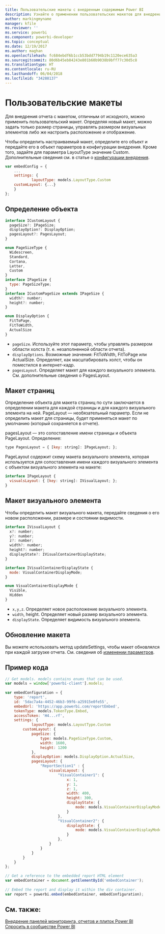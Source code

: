 ```yaml
---
title: Пользовательские макеты с внедренным содержимым Power BI
description: Узнайте о применении пользовательских макетов для внедрения содержимого Power BI в приложение.
author: markingmyname
manager: kfile
ms.reviewer: ''
ms.service: powerbi
ms.component: powerbi-developer
ms.topic: conceptual
ms.date: 12/19/2017
ms.author: maghan
ms.openlocfilehash: fc684ebdf6b1ccb53bdd7794b19c1120ece635a3
ms.sourcegitcommit: 80d6b45eb84243e801b60b9038b9bff77c30d5c8
ms.translationtype: HT
ms.contentlocale: ru-RU
ms.lasthandoff: 06/04/2018
ms.locfileid: "34288137"
---
```

# <a name="custom-layouts"></a>Пользовательские макеты


Для внедрения отчета с макетом, отличным от исходного, можно применить пользовательский макет. Определяя новый макет, можно задать только размер страницы, управлять размером визуальных элементов либо же настроить расположение и отображение.

Чтобы определить настраиваемый макет, определите его объект и передайте его в объект параметров в конфигурации внедрения. Кроме того, задайте для параметра LayoutType значение Custom. Дополнительные сведения см. в статье о [конфигурации внедрения](https://github.com/Microsoft/PowerBI-JavaScript/wiki/Embed-Configuration-Details).

```javascript
var embedConfig = {
    ...
    settings: {
            layoutType: models.LayoutType.Custom
    customLayout: {...}
    }
};
```

## <a name="object-definition"></a>Определение объекта

```javascript
interface ICustomLayout {
  pageSize?: IPageSize;
  displayOption?: DisplayOption;
  pagesLayout?: PagesLayout;
}

enum PageSizeType {
  Widescreen,
  Standard,
  Cortana,
  Letter,
  Custom
}
interface IPageSize {
  type: PageSizeType;
}
interface ICustomPageSize extends IPageSize {
  width?: number;
  height?: number;
}

enum DisplayOption {
  FitToPage,
  FitToWidth,
  ActualSize
}
```

- `pageSize`. Используйте этот параметр, чтобы управлять размером области холста (т. е. незаполненной области отчета).
- `displayOptions`. Возможные значения: FitToWidth, FitToPage или ActualSize. Определяет, как масштабировать холст, чтобы он поместился в интернет-кадр.
- `pagesLayout`. Определяет макет для каждого визуального элемента. См. дополнительные сведения о PagesLayout.

## <a name="pages-layout"></a>Макет страниц

Определение объекта для макета страниц по сути заключается в определении макета для каждой страницы и для каждого визуального элемента на ней.
PageLayout — необязательный параметр. Если не определить макет для страницы, будет применяться макет по умолчанию (который сохраняется в отчете).

pagesLayout — это сопоставление имени страницы и объекта PageLayout. Определение:

```javascript
type PagesLayout = { [key: string]: IPageLayout; };
```

PageLayout содержит схему макета визуального элемента, которая используется для сопоставления имени каждого визуального элемента с объектом визуального элемента на макете:

```javascript
interface IPageLayout {
  visualsLayout: { [key: string]: IVisualLayout; };
}
```

## <a name="visual-layout"></a>Макет визуального элемента

Чтобы определить макет визуального макета, передайте сведения о его новом расположении, размере и состоянии видимости.

```javascript
interface IVisualLayout {
  x?: number;
  y?: number;
  z?: number;
  width?: number;
  height?: number;
  displayState?: IVisualContainerDisplayState;
}

interface IVisualContainerDisplayState {
  mode: VisualContainerDisplayMode;
}

enum VisualContainerDisplayMode {
  Visible,
  Hidden
}
```

- `x,y,z`. Определяет новое расположение визуального элемента.
- `width`, height. Определяет новый размер визуального элемента.
- `displayState`. Определяет видимость визуального элемента.


## <a name="update-layout"></a>Обновление макета

Вы можете использовать метод updateSettings, чтобы макет обновлялся при каждой загрузке отчета. См. сведения об [изменении параметров](https://github.com/Microsoft/PowerBI-JavaScript/wiki/Update-Settings).

## <a name="code-example"></a>Пример кода

```javascript
// Get models. models contains enums that can be used.
var models = window['powerbi-client'].models;
    
var embedConfiguration = {
    type: 'report',
    id: '5dac7a4a-4452-46b3-99f6-a25915e0fe55',
    embedUrl: 'https://app.powerbi.com/reportEmbed',
    tokenType: models.TokenType.Embed,
    accessToken: 'H4...rf',
    settings: {
            layoutType: models.LayoutType.Custom
        customLayout: {
            pageSize: {
                type: models.PageSizeType.Custom,
                width: 1600,
                height: 1200
            },
            displayOption: models.DisplayOption.ActualSize,
            pagesLayout: {
                "ReportSection1" : {
                    visualsLayout: {
                        "VisualContainer1": {
                            x: 1,
                            y: 1,
                            z: 1,
                            width: 400,
                            height: 300,
                            displayState: {
                                mode: models.VisualContainerDisplayMode.Visible
                            }
                        },
                        "VisualContainer2": {
                            displayState: {
                                mode: models.VisualContainerDisplayMode.Hidden
                            }
                        },
                    }
                }
            }
        }
    }
};
     
// Get a reference to the embedded report HTML element
var embedContainer = document.getElementById('embedContainer');
 
// Embed the report and display it within the div container.
var report = powerbi.embed(embedContainer, embedConfiguration);

```


## <a name="see-also"></a>См. также:

[Внедрение панелей мониторинга, отчетов и плиток Power BI](embedding-content.md)   
[Спросить в сообществе Power BI](https://community.powerbi.com/)

